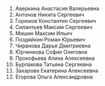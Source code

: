 1. Аверкина Анастасия Валерьевна
2. Антонов Никита Сергеевич
3. Горюков Константин Сергеевич
4. Силантьев Максим Сергеевич
5. Мишин Максим Ильич
6. Поздяйкин Роман Юрьевич
7. Чиранова Дарья Дмитриевна
8. Юрченкова София Олеговна
9. Прокофьева Алина Алексеевна
10. Бурлакова Татьяна Сергеевна
11. Захарова Екатерина Алексеевна
12. Егорова Ольга Александровна

